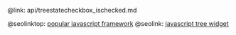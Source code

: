 @link: api/treestatecheckbox_ischecked.md

@seolinktop: [popular javascript framework](https://webix.com)
@seolink: [javascript tree widget](https://webix.com/widget/tree/)